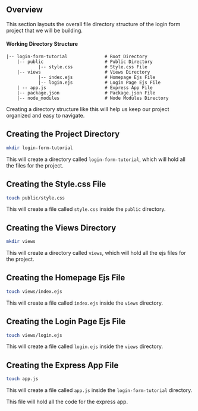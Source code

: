 ## Overview

This section layouts the overall file directory structure of the login form project that we will be building.

#### Working Directory Structure

```text
|-- login-form-tutorial              # Root Directory
    |-- public                       # Public Directory
            |-- style.css            # Style.css File
    |-- views                        # Views Directory
            |-- index.ejs            # Homepage Ejs File
            |-- login.ejs            # Login Page Ejs File
    | -- app.js                      # Express App File
    |-- package.json                 # Package.json File
    |-- node_modules                 # Node Modules Directory
```

Creating a directory structure like this will help us keep our project organized and easy to navigate.

## Creating the Project Directory

```bash
mkdir login-form-tutorial
```

This will create a directory called `login-form-tutorial`, which will hold all the files for the project.

## Creating the Style.css File

```bash
touch public/style.css
```

This will create a file called `style.css` inside the `public` directory.

## Creating the Views Directory

```bash
mkdir views
```

This will create a directory called `views`, which will hold all the ejs files for the project.

## Creating the Homepage Ejs File

```bash
touch views/index.ejs
```

This will create a file called `index.ejs` inside the `views` directory.

## Creating the Login Page Ejs File

```bash
touch views/login.ejs
```

This will create a file called `login.ejs` inside the `views` directory.

## Creating the Express App File

```bash
touch app.js
```

This will create a file called `app.js` inside the `login-form-tutorial` directory.

This file will hold all the code for the express app.
